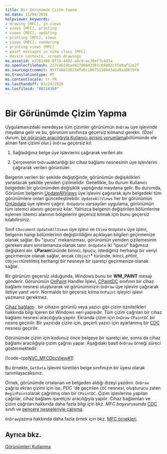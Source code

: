 ```yaml
---
title: Bir Görünümde Çizim Yapma
ms.date: 11/04/2016
helpviewer_keywords:
- drawing [MFC], in views
- views [MFC], printing
- views [MFC], updating
- printing [MFC], views
- views [MFC], rendering
- printing views [MFC]
- paint messages in view class [MFC]
- device contexts, screen drawings
ms.assetid: e3761db6-0f19-4482-a4cd-ac38ef7c4d3a
ms.openlocfilehash: 227c4614bad42706893301c69882c3f40af12e2f
ms.sourcegitcommit: 857fa6b530224fa6c18675138043aba9aa0619fb
ms.translationtype: MT
ms.contentlocale: tr-TR
ms.lasthandoff: 03/24/2020
ms.locfileid: "80214350"
---
```

# <a name="drawing-in-a-view"></a>Bir Görünümde Çizim Yapma

Uygulamanızdaki neredeyse tüm çizimler görünümün `OnDraw` üye işlevinde meydana gelir ve bu, görünüm sınıfınıza geçersiz kılmanız gerekir. (Özel durum, [bir görünüm aracılığıyla Kullanıcı girişini yorumlama](../mfc/interpreting-user-input-through-a-view.md)bölümünde ele alınan fare çizimi olur.) `OnDraw` geçersiz kıl:

1. Sağladığınız belge üye işlevlerini çağırarak verileri alır.

1. Çerçevenin `OnDraw`aktardığı bir cihaz bağlamı nesnesinin üye işlevlerini çağırarak verileri görüntüler.

Belgenin verileri bir şekilde değiştiğinde, görünümün değişiklikleri yansıtacak şekilde yeniden çizilmelidir. Genellikle, bu durum Kullanıcı belgedeki bir görünümden değişiklik yaptığında meydana gelir. Bu durumda, Görünüm belgenin [UpdateAllViews](../mfc/reference/cdocument-class.md#updateallviews) üye işlevini çağırarak aynı belgedeki tüm görünümlere onları güncelleştirebilir. `UpdateAllViews` her bir görünümün [OnUpdate](../mfc/reference/cview-class.md#onupdate) üye işlevini çağırır. `OnUpdate` varsayılan uygulama, görünümün tüm istemci alanını geçersiz kılar. Yalnızca belgenin değiştirilen bölümlerine eşlenen istemci alanının bölgelerini geçersiz kılmak için bunu geçersiz kılabilirsiniz.

Sınıf `CDocument` `UpdateAllViews` üye işlevi ve `CView` `OnUpdate` üye işlevi, belgenin hangi bölümlerinin değiştirildiğini açıklayan bilgileri geçirmenize olanak sağlar. Bu "ipucu" mekanizması, görünümün yeniden çizilemesinin gereken alanı sınırlamanıza olanak tanır. `OnUpdate` iki "ipucu" bağımsız değişkeni alır. **LParam**türünde birinci, *lipucu*, istediğiniz herhangi bir veriyi geçirmenize olanak sağlar, ancak `CObject`* türünde, ikinci, *pHint*, `CObject`türetilmiş herhangi bir nesneye bir işaretçi geçirmenize olanak sağlar.

Bir görünüm geçersiz olduğunda, Windows bunu bir **WM_PAINT** mesajı gönderir. Görünümün [OnPaint](../mfc/reference/cwnd-class.md#onpaint) Handler Işlevi, [CPaintDC](../mfc/reference/cpaintdc-class.md) sınıfının bir cihaz bağlamı nesnesi oluşturarak ve görünüminizin `OnDraw` üye işlevini çağırarak iletiye yanıt verir. Normalde bir geçersiz kılma `OnPaint` işleyici işlevi yazmanız gerekmez.

[Cihaz bağlamı](../mfc/device-contexts.md) , bir cihazın görüntü veya yazıcı gibi çizim öznitelikleri hakkında bilgi Içeren bir Windows veri yapısıdır. Tüm çizim çağrıları bir cihaz bağlamı nesnesi aracılığıyla yapılır. Ekranda çizim için `OnDraw` `CPaintDC` bir nesne geçirilir. Bir yazıcıda çizim için, geçerli yazıcı için ayarlanmış bir [CDC](../mfc/reference/cdc-class.md) nesnesi geçirilir.

Görünümde çizim için kodunuz önce belgeye bir işaretçi alır, sonra da cihaz bağlamı aracılığıyla çizim çağrısı yapar. Aşağıdaki basit `OnDraw` örneği süreci göstermektedir:

[!code-cpp[NVC_MFCDocView#1](../mfc/codesnippet/cpp/drawing-in-a-view_1.cpp)]

Bu örnekte, `GetData` işlevini türetilen belge sınıfınızın bir üyesi olarak tanımlayacaksınız.

Örnek, görünümde ortalanan ve belgeden aldığı dizeyi yazdırır. `OnDraw` çağrısı ekran çizimi için ise, *PDC* 'de geçirilen `CDC` nesnesi, oluşturucu zaten `BeginPaint`olarak çağrılmış olan bir `CPaintDC`. Çizim işlevlerine yapılan çağrılar, cihaz bağlamı işaretçisi aracılığıyla yapılır. Cihaz bağlamları ve çizim çağrıları hakkında daha fazla bilgi için bkz. *MFC başvurusunda* [CDC](../mfc/reference/cdc-class.md) sınıfı ve [pencere nesneleriyle çalışma](../mfc/working-with-window-objects.md).

`OnDraw`yazma hakkında daha fazla örnek için bkz. [MFC örnekleri](../overview/visual-cpp-samples.md#mfc-samples).

## <a name="see-also"></a>Ayrıca bkz.

[Görünümleri Kullanma](../mfc/using-views.md)
